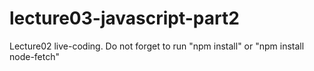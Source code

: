 # lecture03-javascript-part2

Lecture02 live-coding.
Do not forget to run "npm install" or "npm install node-fetch"
